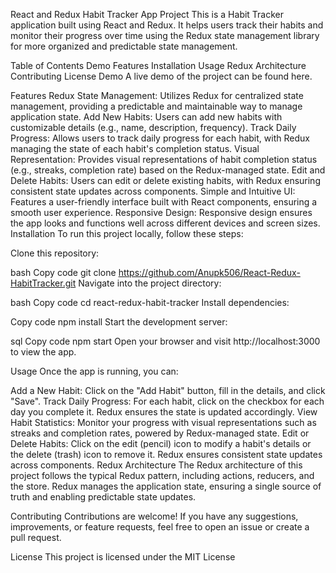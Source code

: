 React and Redux Habit Tracker App Project
This is a Habit Tracker application built using React and Redux. It helps users track their habits and monitor their progress over time using the Redux state management library for more organized and predictable state management.

Table of Contents
Demo
Features
Installation
Usage
Redux Architecture
Contributing
License
Demo
A live demo of the project can be found here.

Features
Redux State Management: Utilizes Redux for centralized state management, providing a predictable and maintainable way to manage application state.
Add New Habits: Users can add new habits with customizable details (e.g., name, description, frequency).
Track Daily Progress: Allows users to track daily progress for each habit, with Redux managing the state of each habit's completion status.
Visual Representation: Provides visual representations of habit completion status (e.g., streaks, completion rate) based on the Redux-managed state.
Edit and Delete Habits: Users can edit or delete existing habits, with Redux ensuring consistent state updates across components.
Simple and Intuitive UI: Features a user-friendly interface built with React components, ensuring a smooth user experience.
Responsive Design: Responsive design ensures the app looks and functions well across different devices and screen sizes.
Installation
To run this project locally, follow these steps:

Clone this repository:

bash
Copy code
git clone https://github.com/Anupk506/React-Redux-HabitTracker.git
Navigate into the project directory:

bash
Copy code
cd react-redux-habit-tracker
Install dependencies:

Copy code
npm install
Start the development server:

sql
Copy code
npm start
Open your browser and visit http://localhost:3000 to view the app.

Usage
Once the app is running, you can:

Add a New Habit: Click on the "Add Habit" button, fill in the details, and click "Save".
Track Daily Progress: For each habit, click on the checkbox for each day you complete it. Redux ensures the state is updated accordingly.
View Habit Statistics: Monitor your progress with visual representations such as streaks and completion rates, powered by Redux-managed state.
Edit or Delete Habits: Click on the edit (pencil) icon to modify a habit's details or the delete (trash) icon to remove it. Redux ensures consistent state updates across components.
Redux Architecture
The Redux architecture of this project follows the typical Redux pattern, including actions, reducers, and the store. Redux manages the application state, ensuring a single source of truth and enabling predictable state updates.

Contributing
Contributions are welcome! If you have any suggestions, improvements, or feature requests, feel free to open an issue or create a pull request.

License
This project is licensed under the MIT License